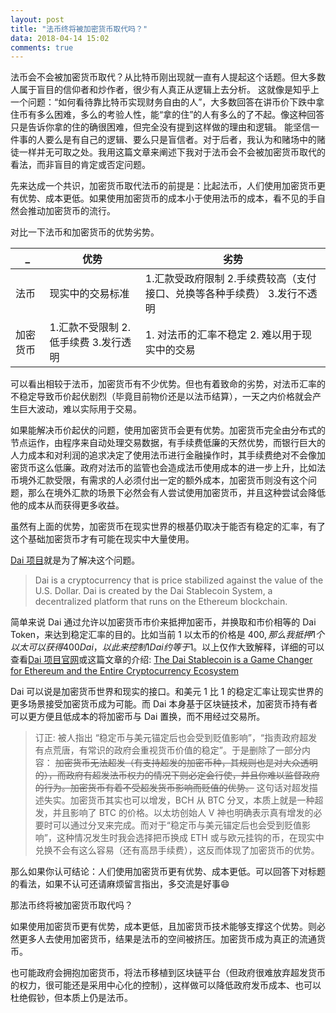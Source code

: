 ```yaml
---
layout: post
title: "法币终将被加密货币取代吗？"
data: 2018-04-14 15:02
comments: true
---
```


法币会不会被加密货币取代？从比特币刚出现就一直有人提起这个话题。但大多数人属于盲目的信仰者和炒作者，很少有人真正从逻辑上去分析。
这就像是知乎上一个问题：“如何看待靠比特币实现财务自由的人”，大多数回答在讲币价下跌中拿住币有多么困难，多么的考验人性，能“拿的住”的人有多么的了不起。像这种回答只是告诉你拿的住的确很困难，但完全没有提到这样做的理由和逻辑。
能坚信一件事的人要么是有自己的逻辑、要么只是盲信者。对于后者，我认为和赌场中的赌徒一样并无可取之处。我用这篇文章来阐述下我对于法币会不会被加密货币取代的看法，而非盲目的肯定或否定问题。

先来达成一个共识，加密货币取代法币的前提是：比起法币，人们使用加密货币更有优势、成本更低。如果使用加密货币的成本小于使用法币的成本，看不见的手自然会推动加密货币的流行。

对比一下法币和加密货币的优势劣势。

_ | 优势 | 劣势
--- | ---| ---
法币 | 现实中的交易标准 | 1.汇款受政府限制 2.手续费较高（支付接口、兑换等各种手续费） 3.发行不透明
加密货币 | 1.汇款不受限制 2.低手续费 3.发行透明 | 1. 对法币的汇率不稳定 2. 难以用于现实中的交易

可以看出相较于法币，加密货币有不少优势。但也有着致命的劣势，对法币汇率的不稳定导致币价起伏剧烈（毕竟目前物价还是以法币结算），一天之内价格就会产生巨大波动，难以实际用于交易。

如果能解决币价起伏的问题，使用加密货币会更有优势。加密货币完全由分布式的节点运作，由程序来自动处理交易数据，有手续费低廉的天然优势，而银行巨大的人力成本和对利润的追求决定了使用法币进行金融操作时，其手续费绝对不会像加密货币这么低廉。政府对法币的监管也会造成法币使用成本的进一步上升，比如法币境外汇款受限，有需求的人必须付出一定的额外成本，加密货币则没有这个问题，那么在境外汇款的场景下必然会有人尝试使用加密货币，并且这种尝试会降低他的成本从而获得更多收益。

虽然有上面的优势，加密货币在现实世界的根基仍取决于能否有稳定的汇率，有了这个基础加密货币才有可能在现实中大量使用。

[Dai 项目](https://makerdao.com/)就是为了解决这个问题。

> Dai is a cryptocurrency that is price stabilized against the value of the U.S. Dollar. Dai is created by the Dai Stablecoin System, a decentralized platform that runs on the Ethereum blockchain.

简单来说 Dai 通过允许以加密货币市价来抵押加密币，并换取和市价相等的 Dai Token，来达到稳定汇率的目的。比如当前 1 以太币的价格是 400$, 那么我抵押 1 个以太可以获得 400 Dai，以此来控制 1 Dai 约等于 1$。以上仅作大致解释，详细的可以查看[Dai 项目官网](https://makerdao.com/)或这篇文章的介绍: [The Dai Stablecoin is a Game Changer for Ethereum and the Entire Cryptocurrency Ecosystem](https://medium.com/@james_3093/the-dai-stablecoin-is-a-game-changer-for-ethereum-and-the-entire-cryptocurrency-ecosystem-13fb412d1e75)

Dai 可以说是加密货币世界和现实的接口。和美元 1 比 1 的稳定汇率让现实世界的更多场景接受加密货币成为可能。而 Dai 本身基于区块链技术，加密货币持有者可以更方便且低成本的将加密币与 Dai 置换，而不用经过交易所。

> 订正: 被人指出 “稳定币与美元锚定后也会受到贬值影响”，“指责政府超发有点荒唐，有常识的政府会重视货币价值的稳定”。于是删除了一部分内容： ~~加密货币无法超发（有支持超发的加密币种，其规则也是对大众透明的），而政府有超发法币权力的情况下则必定会行使，并且你难以监督政府的行为。加密货币有着不受超发货币影响而贬值的优势。~~ 这句话对超发描述失实。加密货币其实也可以增发，BCH 从 BTC 分叉，本质上就是一种超发，并且影响了 BTC 的价格。以太坊创始人 V 神也明确表示真有增发的必要时可以通过分叉来完成。而对于“稳定币与美元锚定后也会受到贬值影响”，这种情况发生时我会选择把币换成 ETH 或与欧元挂钩的币，在现实中兑换不会有这么容易（还有高昂手续费），这反而体现了加密货币的优势。

那么如果你认可结论：人们使用加密货币更有优势、成本更低。可以回答下对标题的看法，如果不认可还请麻烦留言指出，多交流是好事😄

那法币终将被加密货币取代吗？

如果使用加密货币更有优势，成本更低，且加密货币技术能够支撑这个优势。则必然更多人去使用加密货币，结果是法币的空间被挤压。加密货币成为真正的流通货币。

也可能政府会拥抱加密货币，将法币移植到区块链平台（但政府很难放弃超发货币的权力，很可能还是采用中心化的控制），这样做可以降低政府发币成本、也可以杜绝假钞，但本质上仍是法币。
